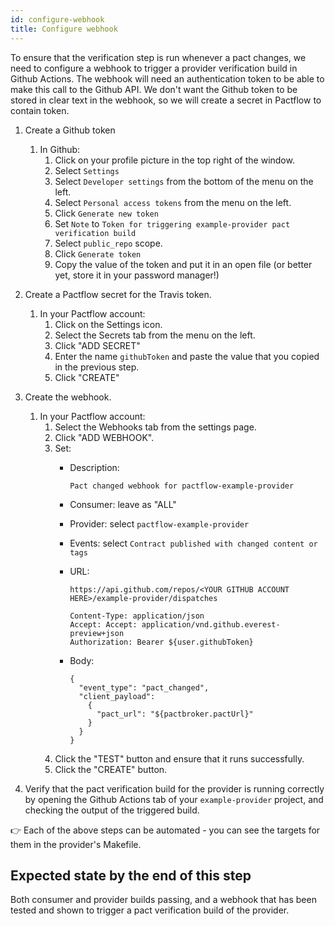 ```yaml
---
id: configure-webhook
title: Configure webhook
---
```


To ensure that the verification step is run whenever a pact changes, we need to configure a webhook to trigger a provider verification build in Github Actions. The webhook will need an authentication token to be able to make this call to the Github API. We don't want the Github token to be stored in clear text in the webhook, so we will create a secret in Pactflow to contain token.

1. Create a Github token
    1. In Github:
        1. Click on your profile picture in the top right of the window.
        1. Select `Settings`
        1. Select `Developer settings` from the bottom of the menu on the left.
        1. Select `Personal access tokens` from the menu on the left.
        1. Click `Generate new token`
        1. Set `Note` to `Token for triggering example-provider pact verification build`
        1. Select `public_repo` scope.
        1. Click `Generate token`
        1. Copy the value of the token and put it in an open file (or better yet, store it in your password manager!)

1. Create a Pactflow secret for the Travis token.
    1. In your Pactflow account:
        1. Click on the Settings icon.
        1. Select the Secrets tab from the menu on the left.
        1. Click "ADD SECRET"
        1. Enter the name `githubToken` and paste the value that you copied in the previous step.
        1. Click "CREATE"

1. Create the webhook.
    1. In your Pactflow account:
        1. Select the Webhooks tab from the settings page.
        1. Click "ADD WEBHOOK".
        1. Set:
            * Description:

                ```
                Pact changed webhook for pactflow-example-provider
                ```
            * Consumer: leave as "ALL"
            * Provider: select `pactflow-example-provider`
            * Events: select `Contract published with changed content or tags`
            * URL:

                ```
                https://api.github.com/repos/<YOUR GITHUB ACCOUNT HERE>/example-provider/dispatches
                ```

                ```
                Content-Type: application/json
                Accept: Accept: application/vnd.github.everest-preview+json
                Authorization: Bearer ${user.githubToken}
                ```
            * Body:

                ```
                {
                  "event_type": "pact_changed",
                  "client_payload":
                    {
                      "pact_url": "${pactbroker.pactUrl}"
                    }
                  }
                }
                ```
          1. Click the "TEST" button and ensure that it runs successfully.
          1. Click the "CREATE" button.

1. Verify that the pact verification build for the provider is running correctly by opening the Github Actions tab of your `example-provider` project, and checking the output of the triggered build.

👉 Each of the above steps can be automated - you can see the targets for them in the provider's Makefile.

## Expected state by the end of this step

Both consumer and provider builds passing, and a webhook that has been tested and shown to trigger a pact verification build of the provider.
